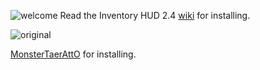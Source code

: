 ![welcome](https://www.dutch-players.nl/wp-content/uploads/2020/06/dutchplayers_welcome-1024x64.png)
Read the Inventory HUD 2.4 [wiki](https://github.com/dutchplayers/ESX-1.2-Inventory-HUD/wiki) for installing.

![original](https://www.dutch-players.nl/wp-content/uploads/2020/06/dutchplayers_original.png)

[MonsterTaerAttO](https://github.com/MonsterTaerAttO/monster_vault) for installing.
